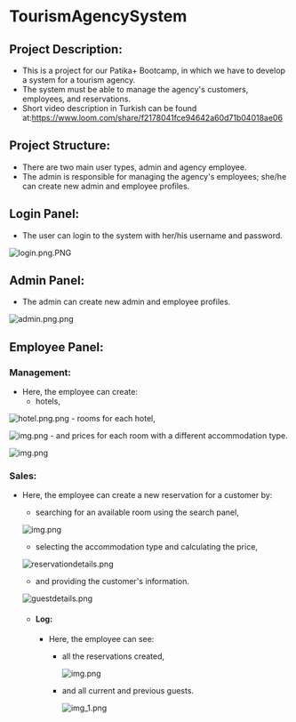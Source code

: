 
# TourismAgencySystem

## Project Description:
- This is a project for our Patika+ Bootcamp, in which we have to develop a system for a tourism agency.
- The system must be able to manage the agency's customers, employees, and reservations.
- Short video description in Turkish can be found at:https://www.loom.com/share/f2178041fce94642a60d71b04018ae06

## Project Structure:
- There are two main user types, admin and agency employee.
- The admin is responsible for managing the agency's employees; she/he can create new admin and employee profiles.

## Login Panel:
- The user can login to the system with her/his username and password.

![login.png.PNG](static/login.png)

## Admin Panel:
- The admin can create new admin and employee profiles.

![admin.png.png](static/admin.png)

## Employee Panel:

### Management:

- Here, the employee can create:
    - hotels,

![hotel.png.png](static/hotel.png)
    - rooms for each hotel,

  ![img.png](static/room.png)
    - and prices for each room with a different accommodation type.

  ![img.png](static/price.png)

### Sales:

- Here, the employee can create a new reservation for a customer by:
    - searching for an available room using the search panel,

  ![img.png](static/search.png)
    - selecting the accommodation type and calculating the price,

  ![reservationdetails.png](static/reservationdetails.png)
    - and providing the customer's information.

  ![guestdetails.png](static/guestdetails.png)

    - #### Log:
        - Here, the employee can see:
            - all the reservations created,

              ![img.png](static/logres.png)
            - and all current and previous guests.

              ![img_1.png](static/logguest.png)
